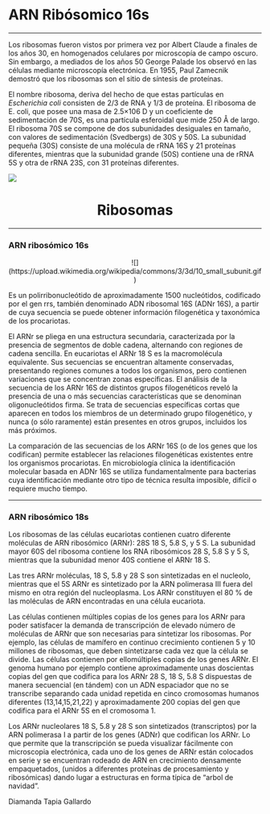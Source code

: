 # ARN Ribósomico 16s

----------
Los ribosomas fueron vistos por primera vez por Albert Claude a finales de los años 30, en homogenados celulares por microscopía de campo oscuro. Sin embargo, a mediados de los años 50 George Palade los observó en las células mediante microscopía electrónica. En 1955, Paul Zamecnik demostró que los ribosomas son el sitio de síntesis de proteínas. 

El nombre ribosoma, deriva del hecho de que estas partículas en *Escherichia coli* consisten de 2/3 de RNA y 1/3 de proteína. El ribosoma de E. coli, que posee una masa de 2.5×106 D y un coeficiente de sedimentación de 70S, es una partícula esferoidal que mide 250 Å de largo.
El ribosoma 70S se compone de dos subunidades desiguales en tamaño, con valores de sedimentación (Svedbergs) de 30S y 50S. La subunidad pequeña (30S) consiste de una molécula de rRNA 16S y 21 proteínas diferentes, mientras que la subunidad grande (50S) contiene una de rRNA 5S y otra de rRNA 23S, con 31 proteínas diferentes. 

![](http://pendientedemigracion.ucm.es/info/genetica/grupod/Traduccion/ribosom.jpg)<center> 
# Ribosomas
 </center>


----------

### ARN ribosómico 16s 

<center>![](https://upload.wikimedia.org/wikipedia/commons/3/3d/10_small_subunit.gif)</center>


Es un polirribonucleótido de aproximadamente 1500 nucleótidos, codificado por el gen rrs, también denominado ADN ribosomal 16S (ADNr 16S), a partir de cuya secuencia se puede obtener información filogenética y taxonómica de los procariotas.

El ARNr se pliega en una estructura secundaria, caracterizada por la presencia de segmentos de doble cadena, alternando con regiones de cadena sencilla. En eucariotas el ARNr 18 S es la macromolécula equivalente. Sus secuencias se encuentran altamente conservadas, presentando regiones comunes a todos los organismos, pero contienen variaciones que se concentran zonas específicas.
El análisis de la secuencia de los ARNr 16S de distintos grupos filogenéticos reveló la presencia de una o más secuencias características que se denominan oligonucleótidos firma. Se trata de secuencias específicas cortas que aparecen en todos los miembros de un determinado grupo filogenético, y nunca (o sólo raramente) están presentes en otros grupos, incluidos los más próximos.

La comparación de las secuencias de los ARNr 16S (o de los genes que los codifican) permite establecer las relaciones filogenéticas existentes entre los organismos procariotas. En microbiología clínica la identificación molecular basada en ADNr 16S se utiliza fundamentalmente para bacterias cuya identificación mediante otro tipo de técnica resulta imposible, difícil o requiere mucho tiempo.

----------
### ARN ribosómico 18s

 Los ribosomas de las células eucariotas contienen cuatro diferente moléculas de ARN ribosómico (ARNr): 28S  18 S, 5.8 S, y 5 S. La subunidad mayor 60S del ribosoma contiene los RNA ribosómicos 28 S, 5.8 S y 5 S, mientras que la subunidad menor 40S contiene el ARNr 18 S.

Las tres ARNr moléculas, 18 S, 5.8 y 28 S son sintetizadas en el
nucleolo, mientras que el 5S ARNr es sintetizado por la ARN polimerasa III fuera
del mismo en otra región del nucleoplasma. Los ARNr constituyen el 80 % de las
moléculas de ARN encontradas en una célula eucariota.

Las células contienen múltiples copias de los genes para los ARNr para poder
satisfacer la demanda de transcripción de elevado número de moléculas de ARNr
que son necesarias para sintetizar los ribosomas. Por ejemplo, las células de
mamífero en continuo crecimiento contienen 5 y 10 millones de ribosomas, que
deben sintetizarse cada vez que la célula se divide. 
Las células contienen por ellomúltiples copias de los genes ARNr. El genoma humano por ejemplo contiene aproximadamente unas doscientas copias del gen que codifica para los ARNr 28 S, 18 S, 5.8 S dispuestas de manera secuencial (en tándem) con un ADN espaciador que no se transcribe separando cada unidad repetida en cinco cromosomas humanos diferentes (13,14,15,21,22) y aproximadamente 200 copias del gen que codifica para el ARNr 5S en el cromosoma 1.

Los ARNr nucleolares 18 S, 5.8 y 28 S son sintetizados (transcriptos) por la ARN
polimerasa I a partir de los genes (ADNr) que codifican los ARNr. Lo que permite
que la transcripción se pueda visualizar fácilmente con microscopia electrónica,
cada uno de los genes de ARNr están colocados en serie y se encuentran rodeado
de ARN en crecimiento densamente empaquetados, (unidos a diferentes proteínas
de procesamiento y ribosómicas) dando lugar a estructuras en forma típica de
“arbol de navidad”.

Diamanda Tapia Gallardo
